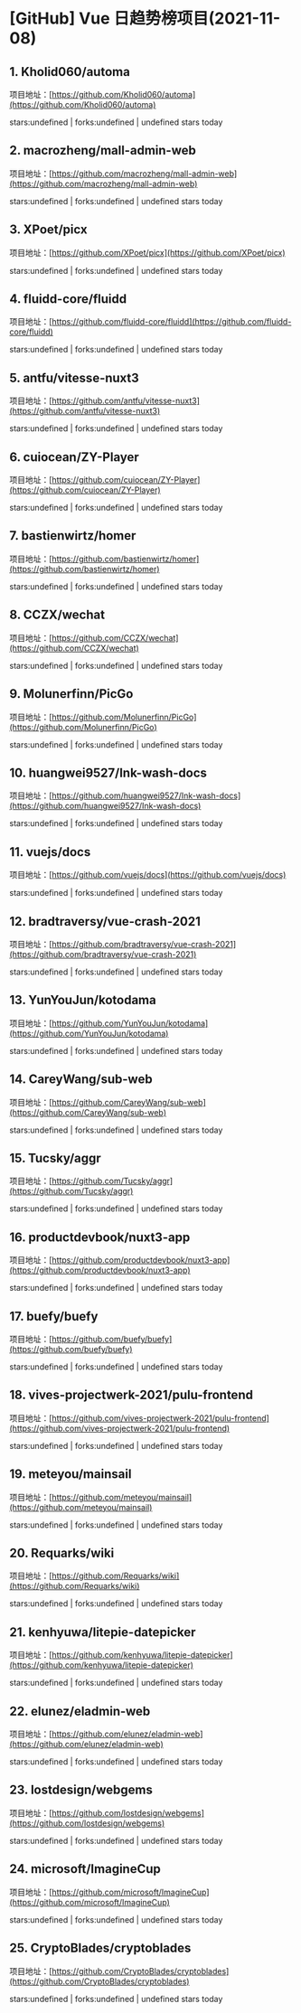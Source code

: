 # [GitHub] Vue 日趋势榜项目(2021-11-08)

## 1. Kholid060/automa 

项目地址：[https://github.com/Kholid060/automa](https://github.com/Kholid060/automa)

stars:undefined | forks:undefined | undefined stars today 



## 2. macrozheng/mall-admin-web 

项目地址：[https://github.com/macrozheng/mall-admin-web](https://github.com/macrozheng/mall-admin-web)

stars:undefined | forks:undefined | undefined stars today 



## 3. XPoet/picx 

项目地址：[https://github.com/XPoet/picx](https://github.com/XPoet/picx)

stars:undefined | forks:undefined | undefined stars today 



## 4. fluidd-core/fluidd 

项目地址：[https://github.com/fluidd-core/fluidd](https://github.com/fluidd-core/fluidd)

stars:undefined | forks:undefined | undefined stars today 



## 5. antfu/vitesse-nuxt3 

项目地址：[https://github.com/antfu/vitesse-nuxt3](https://github.com/antfu/vitesse-nuxt3)

stars:undefined | forks:undefined | undefined stars today 



## 6. cuiocean/ZY-Player 

项目地址：[https://github.com/cuiocean/ZY-Player](https://github.com/cuiocean/ZY-Player)

stars:undefined | forks:undefined | undefined stars today 



## 7. bastienwirtz/homer 

项目地址：[https://github.com/bastienwirtz/homer](https://github.com/bastienwirtz/homer)

stars:undefined | forks:undefined | undefined stars today 



## 8. CCZX/wechat 

项目地址：[https://github.com/CCZX/wechat](https://github.com/CCZX/wechat)

stars:undefined | forks:undefined | undefined stars today 



## 9. Molunerfinn/PicGo 

项目地址：[https://github.com/Molunerfinn/PicGo](https://github.com/Molunerfinn/PicGo)

stars:undefined | forks:undefined | undefined stars today 



## 10. huangwei9527/Ink-wash-docs 

项目地址：[https://github.com/huangwei9527/Ink-wash-docs](https://github.com/huangwei9527/Ink-wash-docs)

stars:undefined | forks:undefined | undefined stars today 



## 11. vuejs/docs 

项目地址：[https://github.com/vuejs/docs](https://github.com/vuejs/docs)

stars:undefined | forks:undefined | undefined stars today 



## 12. bradtraversy/vue-crash-2021 

项目地址：[https://github.com/bradtraversy/vue-crash-2021](https://github.com/bradtraversy/vue-crash-2021)

stars:undefined | forks:undefined | undefined stars today 



## 13. YunYouJun/kotodama 

项目地址：[https://github.com/YunYouJun/kotodama](https://github.com/YunYouJun/kotodama)

stars:undefined | forks:undefined | undefined stars today 



## 14. CareyWang/sub-web 

项目地址：[https://github.com/CareyWang/sub-web](https://github.com/CareyWang/sub-web)

stars:undefined | forks:undefined | undefined stars today 



## 15. Tucsky/aggr 

项目地址：[https://github.com/Tucsky/aggr](https://github.com/Tucsky/aggr)

stars:undefined | forks:undefined | undefined stars today 



## 16. productdevbook/nuxt3-app 

项目地址：[https://github.com/productdevbook/nuxt3-app](https://github.com/productdevbook/nuxt3-app)

stars:undefined | forks:undefined | undefined stars today 



## 17. buefy/buefy 

项目地址：[https://github.com/buefy/buefy](https://github.com/buefy/buefy)

stars:undefined | forks:undefined | undefined stars today 



## 18. vives-projectwerk-2021/pulu-frontend 

项目地址：[https://github.com/vives-projectwerk-2021/pulu-frontend](https://github.com/vives-projectwerk-2021/pulu-frontend)

stars:undefined | forks:undefined | undefined stars today 



## 19. meteyou/mainsail 

项目地址：[https://github.com/meteyou/mainsail](https://github.com/meteyou/mainsail)

stars:undefined | forks:undefined | undefined stars today 



## 20. Requarks/wiki 

项目地址：[https://github.com/Requarks/wiki](https://github.com/Requarks/wiki)

stars:undefined | forks:undefined | undefined stars today 



## 21. kenhyuwa/litepie-datepicker 

项目地址：[https://github.com/kenhyuwa/litepie-datepicker](https://github.com/kenhyuwa/litepie-datepicker)

stars:undefined | forks:undefined | undefined stars today 



## 22. elunez/eladmin-web 

项目地址：[https://github.com/elunez/eladmin-web](https://github.com/elunez/eladmin-web)

stars:undefined | forks:undefined | undefined stars today 



## 23. lostdesign/webgems 

项目地址：[https://github.com/lostdesign/webgems](https://github.com/lostdesign/webgems)

stars:undefined | forks:undefined | undefined stars today 



## 24. microsoft/ImagineCup 

项目地址：[https://github.com/microsoft/ImagineCup](https://github.com/microsoft/ImagineCup)

stars:undefined | forks:undefined | undefined stars today 



## 25. CryptoBlades/cryptoblades 

项目地址：[https://github.com/CryptoBlades/cryptoblades](https://github.com/CryptoBlades/cryptoblades)

stars:undefined | forks:undefined | undefined stars today 



